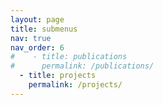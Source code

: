 ```yaml
---
layout: page
title: submenus
nav: true
nav_order: 6
#    - title: publications
#      permalink: /publications/
  - title: projects
    permalink: /projects/
---
```

